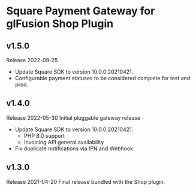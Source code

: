 # Square Payment Gateway for glFusion Shop Plugin

## v1.5.0
Release 2022-09-25
- Update Square SDK to version 10.0.0.20210421.
- Configurable payment statuses to be considered complete for test and prod.

## v1.4.0
Release 2022-05-30
Initial pluggable gateway release
- Update Square SDK to version 10.0.0.20210421.
  - PHP 8.0 support
  - Invoicing API general availability
- Fix duplicate notifications via IPN and Webhook.

## v1.3.0
Release 2021-04-20
Final release bundled with the Shop plugin.
